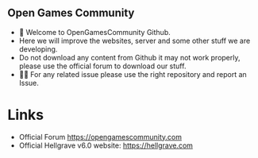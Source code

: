 ## Open Games Community

- 🙋‍ Welcome to OpenGamesCommunity Github. 
- Here we will improve the websites, server and some other stuff we are developing. 
- Do not download any content from Github it may not work properly, please use the official forum to download our stuff. 
- 👩‍💻 For any related issue please use the right repository and report an Issue.

# Links

- Official Forum https://opengamescommunity.com
- Official Hellgrave v6.0 website: https://hellgrave.com


